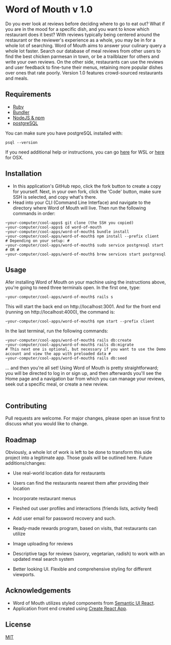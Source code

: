 # Word of Mouth v 1.0

Do you ever look at reviews before deciding where to go to eat out? What if you are in the mood for a specific dish, and you want to know which restaurant does it best? With reviews typically being centered around the restaurant or the reviewer's experience as a whole, you may be in for a whole lot of searching. Word of Mouth aims to answer your culinary query a whole lot faster. Search our database of meal reviews from other users to find the best chicken parmesan in town, or be a trailblazer for others and write your own reviews. On the other side, restaurants can use the reviews and user feedback to fine-tune their menus, retaining more popular dishes over ones that rate poorly. Version 1.0 features crowd-sourced restaurants and meals.

## Requirements
- [Ruby](https://www.ruby-lang.org/en/downloads/)
- [Bundler](https://bundler.io/)
- [NodeJS & npm](https://docs.npmjs.com/downloading-and-installing-node-js-and-npm)
- [postgreSQL](https://www.postgresql.org/download/)

You can make sure you have postgreSQL installed with:
```shell
psql --version
```
If you need additional help or instructions, you can go [here](https://docs.microsoft.com/en-us/windows/wsl/tutorials/wsl-database#install-postgresql) for WSL or [here](https://www.codementor.io/@engineerapart/getting-started-with-postgresql-on-mac-osx-are8jcopb) for OSX.

## Installation
- In this application's GitHub repo, click the fork button to create a copy for yourself. Next, in your own fork, click the 'Code' button, make sure SSH is selected, and copy what's there.<br>
- Head into your CLI (Command Line Interface) and navigate to the directory where Word of Mouth will live. Then run the following commands in order:
```shell
~your-computer/cool-apps$ git clone (the SSH you copied)
~your-computer/cool-apps$ cd word-of-mouth
~your-computer/cool-apps/word-of-mouth$ bundle install
~your-computer/cool-apps/word-of-mouth$ npm install --prefix client
# Depending on your setup: #
~your-computer/cool-apps/word-of-mouth$ sudo service postgresql start
# OR #
~your-computer/cool-apps/word-of-mouth$ brew services start postgresql
```

## Usage
Afer installing Word of Mouth on your machine using the instructions above, you're going to need three terminals open.
In the first one, type:
```shell
~your-computer/cool-apps/word-of-mouth$ rails s
```
This will start the back end on http://localhost:3001. And for the front end (running on http://localhost:4000), the command is:
```shell
~your-computer/cool-apps/word-of-mouth$ npm start --prefix client
```
In the last terminal, run the following commands:
```shell
~your-computer/cool-apps/word-of-mouth$ rails db:create
~your-computer/cool-apps/word-of-mouth$ rails db:migrate
# This next one is optional, but necessary if you want to use the Demo account and view the app with preloaded data #
~your-computer/cool-apps/word-of-mouth$ rails db:seed
```

... and then you're all set! Using Word of Mouth is pretty straightforward; you will be directed to log in or sign up, and then afterwards you'll see the Home page and a navigation bar from which you can manage your reviews, seek out a specific meal, or create a new review. 
<br><br>

## Contributing
Pull requests are welcome. For major changes, please open an issue first to discuss what you would like to change.

## Roadmap
Obviously, a whole lot of work is left to be done to transform this side project into a legitimate app. Those goals will be outlined here.
Future additions/changes:

- Use real-world location data for restaurants

- Users can find the restaurants nearest them after providing their location

- Incorporate restaurant menus

- Fleshed out user profiles and interactions (friends lists, activity feed)

- Add user email for password recovery and such.

- Ready-made rewards program, based on visits, that restaurants can utilize 

- Image uploading for reviews

- Descriptive tags for reviews (savory, vegetarian, radish) to work with an updated meal search system

- Better looking UI. Flexible and comprehensive styling for different viewports.

## Acknowledgements
- Word of Mouth utilizes styled components from [Semantic UI React](https://react.semantic-ui.com/).
- Application front end created using [Create React App](https://create-react-app.dev/).


## License
[MIT](https://choosealicense.com/licenses/mit/)

